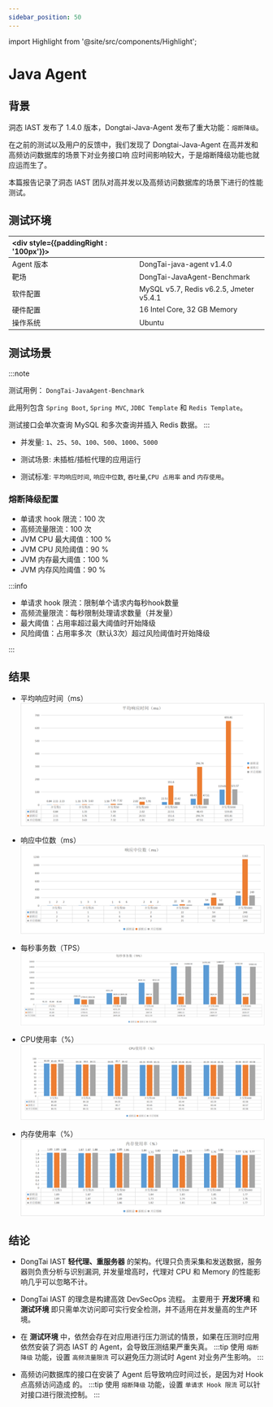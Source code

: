 ```yaml
---
sidebar_position: 50
---
```


import Highlight from '@site/src/components/Highlight';

# Java Agent

## 背景

洞态 IAST 发布了 1.4.0 版本，Dongtai-Java-Agent 发布了重大功能：`熔断降级`。 

在之前的测试以及用户的反馈中，我们发现了 Dongtai-Java-Agent 在高并发和高频访问数据库的场景下对业务接口响
应时间影响较大，于是熔断降级功能也就应运而生了。

本篇报告记录了洞态 IAST 团队对高并发以及高频访问数据库的场景下进行的性能测试。

## 测试环境

|<div style={{paddingRight : '100px'}}></div> |                                                                                   |
|:------------|:---------------------------------------------------------------------------------------------------------------------|
|Agent 版本 |DongTai-java-agent v1.4.0|
|靶场 |DongTai-JavaAgent-Benchmark| 
|软件配置 |MySQL v5.7, Redis v6.2.5, Jmeter v5.4.1| 
|硬件配置 |16 Intel Core, 32 GB Memory|        
|操作系统 |Ubuntu|                                                                                                                            
## 测试场景

:::note

测试用例： `DongTai-JavaAgent-Benchmark`

此用列包含 `Spring Boot`, `Spring MVC`, `JDBC Template` 和 `Redis Template`。

测试接口会单次查询 MySQL 和多次查询并插入 Redis 数据。
:::


* 并发量: `1`、`25`、`50`、`100`、`500`、`1000`、`5000`

* 测试场景: 未插桩/插桩代理的应用运行

* 测试标准: `平均响应时间`, `响应中位数`, `吞吐量`,`CPU 占用率` and `内存使用`。


### 熔断降级配置

* 单请求 hook 限流：100 次
* 高频流量限流：100 次
* JVM CPU 最大阈值：100 %
* JVM CPU 风险阈值：90 %
* JVM 内存最大阈值：100 %
* JVM 内存风险阈值：90 %


:::info

* 单请求 hook 限流：限制单个请求内每秒hook数量
* 高频流量限流：每秒限制处理请求数量（并发量）
* 最大阈值：占用率超过最大阈值时开始降级
* 风险阈值：占用率多次（默认3次）超过风险阈值时开始降级

:::

## 结果

* 平均响应时间（ms）
![Image](../_resource/testing-report/java-agent/avg-respond-time.png "")

* 响应中位数（ms）
![Image](../_resource/testing-report/java-agent/medium-respond-time.png "")

* 每秒事务数（TPS）
![Image](../_resource/testing-report/java-agent/tps.png "")

* CPU使用率（%）
![Image](../_resource/testing-report/java-agent/cpu-usage.png "")

* 内存使用率（%）
![Image](../_resource/testing-report/java-agent/memory-usage.png "") 

## 结论

* DongTai IAST <Highlight color="#33A9AC">**轻代理、重服务器**</Highlight> 的架构。代理只负责采集和发送数据，服务器则负责分析与识别漏洞, 并发量增高时，代理对 CPU 和 Memory 的性能影响几乎可以忽略不计。

* DongTai IAST 的理念是构建高效 DevSecOps 流程。 主要用于 <Highlight color="#33A9AC">**开发环境**</Highlight> 和 <Highlight color="#33A9AC">**测试环境**</Highlight> 即只需单次访问即可实行安全检测，并不适用在并发量高的生产环境。

* 在 <Highlight color="#33A9AC">**测试环境**</Highlight> 中，依然会存在对应用进行压力测试的情景，如果在压测时应用依然安装了洞态 IAST 的 Agent，会导致压测结果严重失真。
:::tip
使用 `熔断降级` 功能，设置 `高频流量限流` 可以避免压力测试时 Agent 对业务产生影响。
:::

* 高频访问数据库的接口在安装了 Agent 后导致响应时间过长，是因为对 Hook 点高频访问造成
的。
:::tip
使用 `熔断降级` 功能，设置 `单请求 Hook 限流` 可以针对接口进行限流控制。
:::